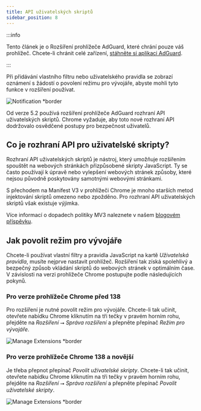 ```yaml
---
title: API uživatelských skriptů
sidebar_position: 8
---
```


:::info

Tento článek je o Rozšíření prohlížeče AdGuard, které chrání pouze váš prohlížeč. Chcete-li chránit celé zařízení, [stáhněte si aplikaci AdGuard](https://adguard.com/download.html?auto=true).

:::

Při přidávání vlastního filtru nebo uživatelského pravidla se zobrazí oznámení s žádostí o povolení režimu pro vývojáře, abyste mohli tyto funkce v rozšíření používat.

![Notification \*border](https://cdn.adtidy.org/content/Kb/ad_blocker/browser_extension/notification-allow-user-scripts.jpg)

Od verze 5.2 používá rozšíření prohlížeče AdGuard rozhraní API uživatelských skriptů. Chrome vyžaduje, aby toto nové rozhraní API dodržovalo osvědčené postupy pro bezpečnost uživatelů.

## Co je rozhraní API pro uživatelské skripty?

Rozhraní API uživatelských skriptů je nástroj, který umožňuje rozšířením spouštět na webových stránkách přizpůsobené skripty JavaScript. Ty se často používají k úpravě nebo vylepšení webových stránek způsoby, které nejsou původně poskytovány samotnými webovými stránkami.

S přechodem na Manifest V3 v prohlížeči Chrome je mnoho starších metod injektování skriptů omezeno nebo zpožděno. Pro rozhraní API uživatelských skriptů však existuje výjimka.

Více informací o dopadech politiky MV3 naleznete v našem [blogovém příspěvku](https://adguard.com/en/blog/review-issues-in-chrome-web-store.html).

## Jak povolit režim pro vývojáře

Chcete-li používat vlastní filtry a pravidla JavaScript na kartě _Uživatelská pravidla_, musíte nejprve nastavit prohlížeč. Rozšíření tak získá spolehlivý a bezpečný způsob vkládání skriptů do webových stránek v optimálním čase. V závislosti na verzi prohlížeče Chrome postupujte podle následujících pokynů.

### Pro verze prohlížeče Chrome před 138

Pro rozšíření je nutné povolit režim pro vývojáře. Chcete-li tak učinit, otevřete nabídku Chrome kliknutím na tři tečky v pravém horním rohu, přejděte na _Rozšíření_ ⭢ _Správa rozšíření_ a přepněte přepínač _Režim pro vývojáře_.

![Manage Extensions \*border](https://cdn.adtidy.org/content/Kb/ad_blocker/browser_extension/developer-mode-enable1.jpg)

### Pro verze prohlížeče Chrome 138 a novější

Je třeba přepnot přepínač _Povolit uživatelské skripty_. Chcete-li tak učinit, otevřete nabídku Chrome kliknutím na tři tečky v pravém horním rohu, přejděte na _Rozšíření_ ⭢ _Správa rozšíření_ a přepněte přepínač _Povolit uživatelské skripty_.

![Manage Extensions \*border](https://cdn.adtidy.org/content/Kb/ad_blocker/browser_extension/allow-user-scripts1.jpg)
